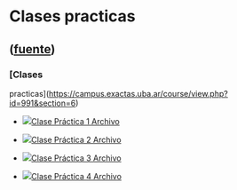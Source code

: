 # Clases practicas
([fuente](https://campus.exactas.uba.ar/course/view.php?id=991&section=6))
---
### [Clases
practicas](https://campus.exactas.uba.ar/course/view.php?id=991&section=6)

  - [![ ](https://campus.exactas.uba.ar/theme/image.php/aardvark/core/1524752928/f/pdf-24)Clase Práctica 1 Archivo](https://campus.exactas.uba.ar/mod/resource/view.php?id=52660)

  - [![ ](https://campus.exactas.uba.ar/theme/image.php/aardvark/core/1524752928/f/pdf-24)Clase Práctica 2 Archivo](https://campus.exactas.uba.ar/mod/resource/view.php?id=52661)

  - [![ ](https://campus.exactas.uba.ar/theme/image.php/aardvark/core/1524752928/f/pdf-24)Clase Práctica 3 Archivo](https://campus.exactas.uba.ar/mod/resource/view.php?id=52662)

  - [![ ](https://campus.exactas.uba.ar/theme/image.php/aardvark/core/1524752928/f/pdf-24)Clase Práctica 4 Archivo](https://campus.exactas.uba.ar/mod/resource/view.php?id=52663)

